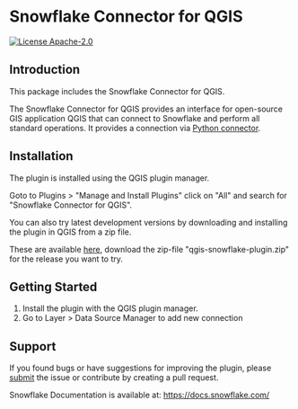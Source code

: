 # Snowflake Connector for QGIS

[![License Apache-2.0](https://img.shields.io/:license-MIT-brightgreen.svg)](https://spdx.org/licenses/MIT.html)

## Introduction
This package includes the Snowflake Connector for QGIS.

The Snowflake Connector for QGIS provides an interface for open-source GIS application QGIS that can connect to Snowflake and perform all standard operations. It provides a connection via [Python connector](https://github.com/snowflakedb/snowflake-connector-python).

## Installation
The plugin is installed using the QGIS plugin manager. 

Goto to Plugins > "Manage and Install Plugins" click on "All" and search for "Snowflake Connector for QGIS".

You can also try latest development versions by downloading and installing the plugin in QGIS from a zip file. 

These are available [here](https://github.com/snowflakedb/qgis-snowflake-plugin/releases), download the zip-file "qgis-snowflake-plugin.zip" for the release you want to try.

## Getting Started

1. Install the plugin with the QGIS plugin manager.
3. Go to Layer > Data Source Manager to add new connection

## Support

If you found bugs or have suggestions for improving the plugin, please [submit](https://github.com/snowflakedb/qgis-snowflake-plugin/issues) the issue or contribute by creating a pull request.

Snowflake Documentation is available at:
https://docs.snowflake.com/